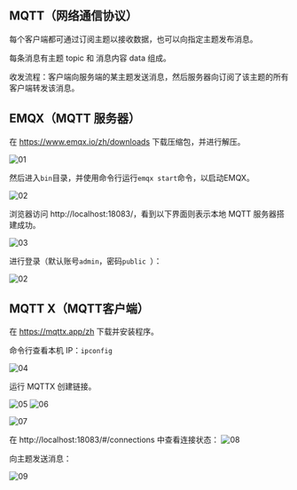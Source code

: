 ## MQTT（网络通信协议）

每个客户端都可通过订阅主题以接收数据，也可以向指定主题发布消息。

每条消息有主题 topic 和 消息内容 data 组成。

收发流程：客户端向服务端的某主题发送消息，然后服务器向订阅了该主题的所有客户端转发该消息。

## EMQX（MQTT 服务器）

在 https://www.emqx.io/zh/downloads 下载压缩包，并进行解压。

![01](image\01.png)

然后进入`bin`目录，并使用命令行运行`emqx start`命令，以启动EMQX。

![02](image\02.png)

浏览器访问 http://localhost:18083/，看到以下界面则表示本地 MQTT 服务器搭建成功。

![03](image\03.png)

进行登录（默认账号`admin`，密码`public `）：

![02](image\02.png)

## MQTT X（MQTT客户端）

在 https://mqttx.app/zh 下载并安装程序。

命令行查看本机 IP：`ipconfig`

![04](image\04.png)

运行 MQTTX 创建链接。

![05](image\05.png) ![06](image\06.png)

![07](image\07.png)

在 http://localhost:18083/#/connections 中查看连接状态： ![08](image\08.png)

向主题发送消息：

![09](image\09.png)